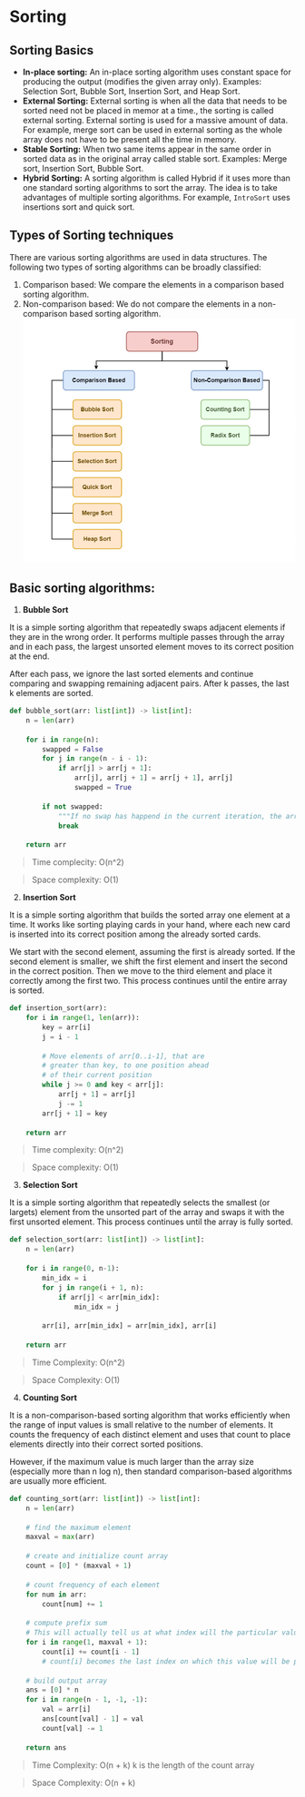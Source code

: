 # Sorting

## Sorting Basics

- **In-place sorting:** An in-place sorting algorithm uses constant space for producing the output (modifies the given array only). Examples: Selection Sort, Bubble Sort, Insertion Sort, and Heap Sort.
- **External Sorting:** External sorting is when all the data that needs to be sorted need not be placed in memor at a time., the sorting is called external sorting. External sorting is used for a massive amount of data. For example, merge sort can be used in external sorting as the whole array does not have to be present all the time in memory.
- **Stable Sorting:** When two same items appear in the same order in sorted data as in the original array called stable sort. Examples: Merge sort, Insertion Sort, Bubble Sort.
- **Hybrid Sorting:** A sorting algorithm is called Hybrid if it uses more than one standard sorting algorithms to sort the array. The idea is to take advantages of multiple sorting algorithms. For example, `IntroSort` uses insertions sort and quick sort.

## Types of Sorting techniques

There are various sorting algorithms are used in data structures. The following two types of sorting algorithms can be broadly classified:

1. Comparison based: We compare the elements in a comparison based sorting algorithm.
2. Non-comparison based: We do not compare the elements in a non-comparison based sorting algorithm.
   ![alt text](SortingTYPE.png)

## Basic sorting algorithms:

1. **Bubble Sort**

It is a simple sorting algorithm that repeatedly swaps adjacent elements if they are in the wrong order. It performs multiple passes through the array and in each pass, the largest unsorted element moves to its correct position at the end.

After each pass, we ignore the last sorted elements and continue comparing and swapping remaining adjacent pairs. After k passes, the last k elements are sorted.

```python
def bubble_sort(arr: list[int]) -> list[int]:
    n = len(arr)

    for i in range(n):
        swapped = False
        for j in range(n - i - 1):
            if arr[j] > arr[j + 1]:
                arr[j], arr[j + 1] = arr[j + 1], arr[j]
                swapped = True

        if not swapped:
            """If no swap has happend in the current iteration, the array has been sorted completely. No need to continue"""
            break

    return arr

```

> Time complecity: O(n^2)

> Space complexity: O(1)

2. **Insertion Sort**

It is a simple sorting algorithm that builds the sorted array one element at a time. It works like sorting playing cards in your hand, where each new card is inserted into its correct position among the already sorted cards.

We start with the second element, assuming the first is already sorted. If the second element is smaller, we shift the first element and insert the second in the correct position. Then we move to the third element and place it correctly among the first two. This process continues until the entire array is sorted.

```python
def insertion_sort(arr):
    for i in range(1, len(arr)):
        key = arr[i]
        j = i - 1

        # Move elements of arr[0..i-1], that are
        # greater than key, to one position ahead
        # of their current position
        while j >= 0 and key < arr[j]:
            arr[j + 1] = arr[j]
            j -= 1
        arr[j + 1] = key

    return arr
```

> Time complexity: O(n^2)

> Space complexity: O(1)

3. **Selection Sort**

It is a simple sorting algorithm that repeatedly selects the smallest (or largets) element from the unsorted part of the array and swaps it with the first unsorted element. This process continues until the array is fully sorted.

```python
def selection_sort(arr: list[int]) -> list[int]:
    n = len(arr)

    for i in range(0, n-1):
        min_idx = i
        for j in range(i + 1, n):
            if arr[j] < arr[min_idx]:
                min_idx = j

        arr[i], arr[min_idx] = arr[min_idx], arr[i]

    return arr
```

> Time Complexity: O(n^2)

> Space Complexity: O(1)

4. **Counting Sort**

It is a non-comparison-based sorting algorithm that works efficiently when the range of input values is small relative to the number of elements. It counts the frequency of each distinct element and uses that count to place elements directly into their correct sorted positions.

However, if the maximum value is much larger than the array size (especially more than n log n), then standard comparison-based algorithms are usually more efficient.

```python
def counting_sort(arr: list[int]) -> list[int]:
    n = len(arr)

    # find the maximum element
    maxval = max(arr)

    # create and initialize count array
    count = [0] * (maxval + 1)

    # count frequency of each element
    for num in arr:
        count[num] += 1

    # compute prefix sum
    # This will actually tell us at what index will the particular value end.
    for i in range(1, maxval + 1):
        count[i] += count[i - 1]
        # count[i] becomes the last index on which this value will be present in the sorted array

    # build output array
    ans = [0] * n
    for i in range(n - 1, -1, -1):
        val = arr[i]
        ans[count[val] - 1] = val
        count[val] -= 1

    return ans
```

> Time Complexity: O(n + k) k is the length of the count array

> Space Complexity: O(n + k)
